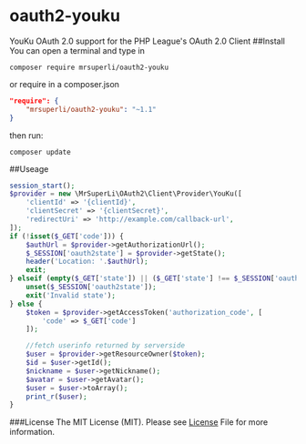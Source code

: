 # oauth2-youku
YouKu OAuth 2.0 support for the PHP League's OAuth 2.0 Client
##Install
You can open a terminal and type in
```shell
composer require mrsuperli/oauth2-youku
```
or require in a composer.json
```json
"require": {
	"mrsuperli/oauth2-youku": "~1.1"
}
```
then run:
```shell
composer update
```
##Useage
```php
session_start();
$provider = new \MrSuperLi\OAuth2\Client\Provider\YouKu([
	'clientId' => '{clientId}',
	'clientSecret' => '{clientSecret}',
	'redirectUri' => 'http://example.com/callback-url',
]);
if (!isset($_GET['code'])) {
	$authUrl = $provider->getAuthorizationUrl();
	$_SESSION['oauth2state'] = $provider->getState();
	header('Location: '.$authUrl);
	exit;
} elseif (empty($_GET['state']) || ($_GET['state'] !== $_SESSION['oauth2state'])) {
	unset($_SESSION['oauth2state']);
	exit('Invalid state');
} else {
	$token = $provider->getAccessToken('authorization_code', [
		'code' => $_GET['code']
	]);

	//fetch userinfo returned by serverside
    $user = $provider->getResourceOwner($token);
    $id = $user->getId();
    $nickname = $user->getNickname();
    $avatar = $user->getAvatar();
    $user = $user->toArray();
    print_r($user);
}
```
###License
The MIT License (MIT). Please see [License](https://github.com/spoonwep/oauth2-qq/blob/master/LICENSE.txt) File for more information.
